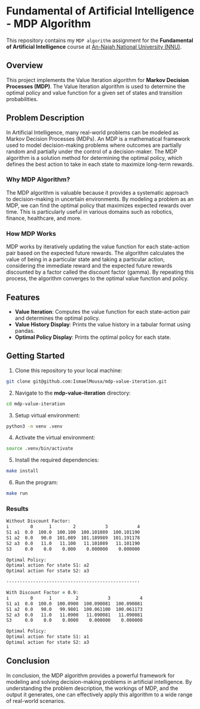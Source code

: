 # Fundamental of Artificial Intelligence - MDP Algorithm

This repository contains my `MDP algorithm` assignment for the **Fundamental of Artificial Intelligence** course
at [An-Najah National University (NNU)](https://www.najah.edu/en/#).

## Overview

This project implements the Value Iteration algorithm for **Markov Decision Processes (MDP)**. The Value Iteration
algorithm
is used to determine the optimal policy and value function for a given set of states and transition probabilities.

## Problem Description

In Artificial Intelligence, many real-world problems can be modeled as Markov Decision Processes (MDPs). An MDP is a
mathematical framework used to model decision-making problems where outcomes are partially random and partially under
the control of a decision-maker. The MDP algorithm is a solution method for determining the optimal policy, which
defines the best action to take in each state to maximize long-term rewards.

### Why MDP Algorithm?

The MDP algorithm is valuable because it provides a systematic approach to decision-making in uncertain environments. By
modeling a problem as an MDP, we can find the optimal policy that maximizes expected rewards over time. This is
particularly useful in various domains such as robotics, finance, healthcare, and more.

### How MDP Works

MDP works by iteratively updating the value function for each state-action pair based on the expected future rewards.
The algorithm calculates the value of being in a particular state and taking a particular action, considering the
immediate reward and the expected future rewards discounted by a factor called the discount factor (gamma). By repeating
this process, the algorithm converges to the optimal value function and policy.

## Features

- **Value Iteration**: Computes the value function for each state-action pair and determines the optimal policy.
- **Value History Display**: Prints the value history in a tabular format using pandas.
- **Optimal Policy Display**: Prints the optimal policy for each state.

## Getting Started

1. Clone this repository to your local machine:

```zsh
git clone git@github.com:IsmaelMousa/mdp-value-iteration.git
```

2. Navigate to the **mdp-value-iteration** directory:

```zsh
cd mdp-value-iteration
```

3. Setup virtual environment:

```zsh
python3 -m venv .venv
```

4. Activate the virtual environment:

```zsh
source .venv/bin/activate
```

5. Install the required dependencies:

```zsh
make install
```

6. Run the program:

```zsh
make run
```

### Results

```zsh
Without Discount Factor: 
i        0      1        2           3           4
S1 a1  0.0  100.0  100.100  100.101089  100.101190
S1 a2  0.0   90.0  101.089  101.189989  101.191178
S2 a3  0.0   11.0   11.100   11.101089   11.101190
S3     0.0    0.0    0.000    0.000000    0.000000

Optimal Policy: 
Optimal action for state S1: a2
Optimal action for state S2: a3

--------------------------------------------------

With Discount Factor = 0.9: 
i        0      1         2           3           4
S1 a1  0.0  100.0  100.0900  100.090081  100.090081
S1 a2  0.0   90.0   99.9801  100.061100  100.061173
S2 a3  0.0   11.0   11.0900   11.090081   11.090081
S3     0.0    0.0    0.0000    0.000000    0.000000

Optimal Policy: 
Optimal action for state S1: a1
Optimal action for state S2: a3
```

## Conclusion

In conclusion, the MDP algorithm provides a powerful framework for modeling and solving decision-making problems in
artificial intelligence. By understanding the problem description, the workings of MDP, and the output it generates, one
can effectively apply this algorithm to a wide range of real-world scenarios.